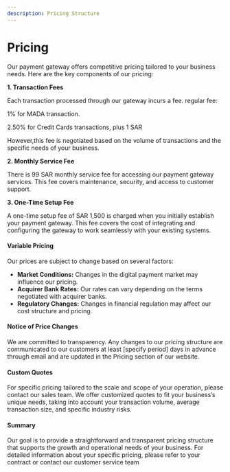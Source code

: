 ```yaml
---
description: Pricing Structure
---
```


# Pricing

Our payment gateway offers competitive pricing tailored to your business needs. Here are the key components of our pricing:

**1. Transaction Fees**

Each transaction processed through our gateway incurs a fee. regular fee:

1% for MADA transaction.

2.50% for Credit Cards transactions, plus 1 SAR

However,this fee is negotiated based on the volume of transactions and the specific needs of your business.

**2. Monthly Service Fee**

There is 99 SAR monthly service fee for accessing our payment gateway services. This fee covers maintenance, security, and access to customer support.

**3. One-Time Setup Fee**

A one-time setup fee of SAR 1,500 is charged when you initially establish your payment gateway. This fee covers the cost of integrating and configuring the gateway to work seamlessly with your existing systems.

#### Variable Pricing

Our prices are subject to change based on several factors:

* **Market Conditions:** Changes in the digital payment market may influence our pricing.
* **Acquirer Bank Rates:** Our rates can vary depending on the terms negotiated with acquirer banks.
* **Regulatory Changes:** Changes in financial regulation may affect our cost structure and pricing.

#### Notice of Price Changes

We are committed to transparency. Any changes to our pricing structure are communicated to our customers at least \[specify period] days in advance through email and are updated in the Pricing section of our website.

#### Custom Quotes

For specific pricing tailored to the scale and scope of your operation, please contact our sales team. We offer customized quotes to fit your business’s unique needs, taking into account your transaction volume, average transaction size, and specific industry risks.

#### Summary

Our goal is to provide a straightforward and transparent pricing structure that supports the growth and operational needs of your business. For detailed information about your specific pricing, please refer to your contract or contact our customer service team
